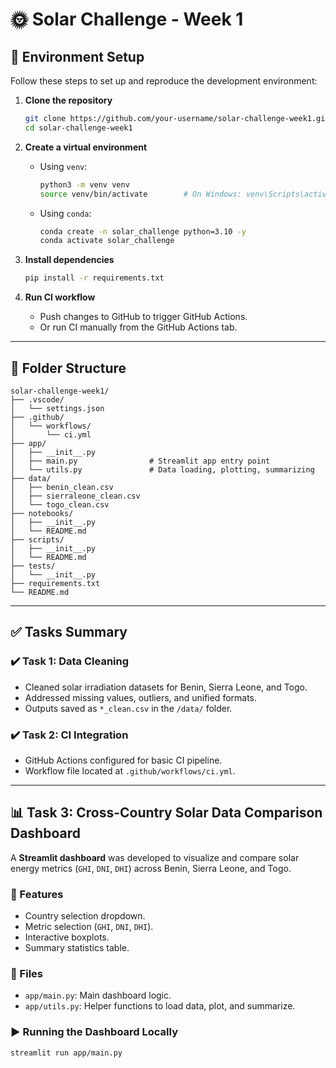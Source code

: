 # 🌞 Solar Challenge - Week 1

## 🔧 Environment Setup

Follow these steps to set up and reproduce the development environment:

1. **Clone the repository**

   ```bash
   git clone https://github.com/your-username/solar-challenge-week1.git
   cd solar-challenge-week1
   ```

2. **Create a virtual environment**

   * Using `venv`:

     ```bash
     python3 -m venv venv
     source venv/bin/activate        # On Windows: venv\Scripts\activate
     ```

   * Using `conda`:

     ```bash
     conda create -n solar_challenge python=3.10 -y
     conda activate solar_challenge
     ```

3. **Install dependencies**

   ```bash
   pip install -r requirements.txt
   ```

4. **Run CI workflow**

   * Push changes to GitHub to trigger GitHub Actions.
   * Or run CI manually from the GitHub Actions tab.

---

## 📁 Folder Structure

```
solar-challenge-week1/
├── .vscode/
│   └── settings.json
├── .github/
│   └── workflows/
│       └── ci.yml
├── app/
│   ├── __init__.py
│   ├── main.py                # Streamlit app entry point
│   └── utils.py               # Data loading, plotting, summarizing
├── data/
│   ├── benin_clean.csv
│   ├── sierraleone_clean.csv
│   └── togo_clean.csv
├── notebooks/
│   ├── __init__.py
│   └── README.md
├── scripts/
│   ├── __init__.py
│   └── README.md
├── tests/
│   └── __init__.py
├── requirements.txt
└── README.md
```

---

## ✅ Tasks Summary

### ✔️ Task 1: Data Cleaning

* Cleaned solar irradiation datasets for Benin, Sierra Leone, and Togo.
* Addressed missing values, outliers, and unified formats.
* Outputs saved as `*_clean.csv` in the `/data/` folder.

### ✔️ Task 2: CI Integration

* GitHub Actions configured for basic CI pipeline.
* Workflow file located at `.github/workflows/ci.yml`.

---

## 📊 Task 3: Cross-Country Solar Data Comparison Dashboard

A **Streamlit dashboard** was developed to visualize and compare solar energy metrics (`GHI`, `DNI`, `DHI`) across Benin, Sierra Leone, and Togo.

### 🚀 Features

* Country selection dropdown.
* Metric selection (`GHI`, `DNI`, `DHI`).
* Interactive boxplots.
* Summary statistics table.

### 📂 Files

* `app/main.py`: Main dashboard logic.
* `app/utils.py`: Helper functions to load data, plot, and summarize.

### ▶️ Running the Dashboard Locally

```bash
streamlit run app/main.py
```



